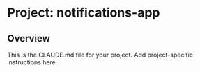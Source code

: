 # Project: notifications-app

## Overview

This is the CLAUDE.md file for your project. Add project-specific instructions here.
